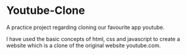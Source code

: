 # Youtube-Clone
A practice project regarding cloning our favourite app youtube.

I have used the basic concepts of html, css and javascript to create a website which is a clone of the original website youtube.com.
